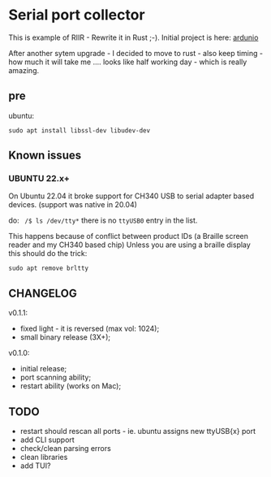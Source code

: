 # Serial port collector

This is example of RIIR - Rewrite it in Rust ;-).
Initial project is here: [ardunio](https://github.com/yarenty/ardunio)

After another sytem upgrade - I decided to move to rust - also keep timing - how much it will take me .... looks like half working day - which is really amazing.


## pre

ubuntu:
```shell
sudo apt install libssl-dev libudev-dev
```

## Known issues

### UBUNTU 22.x+

On Ubuntu 22.04 it broke support for CH340 USB to serial adapter based devices. (support was native in 20.04)  

do: ` /$ ls /dev/tty*` there is no `ttyUSB0` entry in the list.

This happens because of conflict between product IDs (a Braille screen reader and my CH340 based chip)
Unless you are using a braille display this should do the trick:
```shell
sudo apt remove brltty
```


## CHANGELOG
v0.1.1:
- fixed light - it is reversed (max vol: 1024);
- small binary release (3X+); 

v0.1.0:
 - initial release;
 - port scanning ability;
 - restart ability (works on Mac);

## TODO
- restart should rescan all ports - ie. ubuntu assigns new ttyUSB{x} port
- add CLI support
- check/clean parsing errors
- clean libraries
- add TUI?